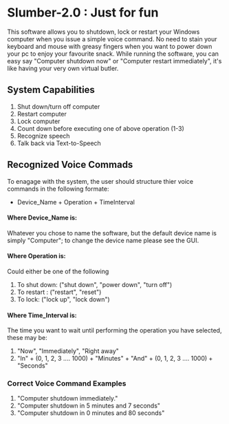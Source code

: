 # Slumber-2.0 : Just for fun
This software allows you to shutdown, lock or restart your Windows computer when you issue a simple voice command.
No need to stain your keyboard and mouse with greasy fingers when you want to power down your pc to enjoy your favourite snack.
While running the software, you can easy say "Computer shutdown now" or "Computer restart immediately", it's like having your very own virtual butler.

## System Capabilities
1. Shut down/turn off computer
2. Restart computer
3. Lock computer
4. Count down before executing one of above operation (1-3)
5. Recognize speech
6. Talk back via Text-to-Speech

## Recognized Voice Commads
To enagage with the system, the user should structure thier voice commands in the following formate:
- Device_Name + Operation + TimeInterval
#### Where Device_Name is:
Whatever you chose to name the software, but the default device name is simply "Computer"; to change the device name please see the GUI.
#### Where Operation is:
Could either be one of the following
1. To shut down: ("shut down", "power down", "turn off")
2. To restart : ("restart", "reset")
3. To lock: ("lock up", "lock down")
#### Where Time_Interval is:
The time you want to wait until performing the operation you have selected, these may be:
1. "Now", "Immediately", "Right away"
2. "In" + (0, 1, 2, 3 .... 1000) + "Minutes" + "And" + (0, 1, 2, 3 .... 1000) + "Seconds"

### Correct Voice Command Examples
1. "Computer shutdown immediately."
2. "Computer shutdown in 5 minutes and 7 seconds"
3. "Computer shutdown in 0 minutes and 80 seconds"
